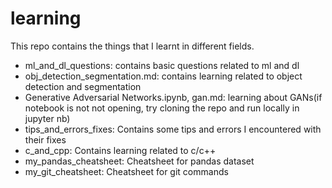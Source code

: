 # learning
This repo contains the things that I learnt in different fields.

* ml_and_dl_questions: contains basic questions related to ml and dl
* obj_detection_segmentation.md: contains learning related to object 
detection and segmentation
* Generative Adversarial Networks.ipynb, gan.md: learning about GANs(if 
notebook is not not opening, try cloning the repo and run locally in 
jupyter nb)
* tips_and_errors_fixes: Contains some tips and errors I encountered with 
their fixes
* c_and_cpp: Contains learning related to c/c++
* my_pandas_cheatsheet: Cheatsheet for pandas dataset
* my_git_cheatsheet: Cheatsheet for git commands